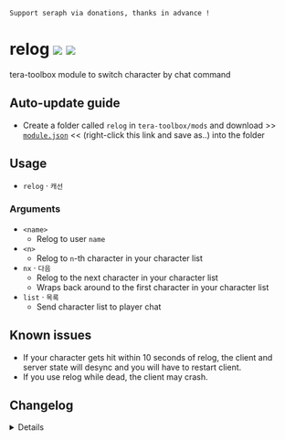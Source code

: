 ```
Support seraph via donations, thanks in advance !
```

# relog [![](https://img.shields.io/badge/paypal-donate-333333.svg?colorA=0070BA&colorB=333333)](https://www.paypal.me/seraphinush) [![](https://img.shields.io/badge/patreon-pledge-333333.svg?colorA=F96854&colorB=333333)](https://www.patreon.com/seraphinush)
tera-toolbox module to switch character by chat command

## Auto-update guide
- Create a folder called `relog` in `tera-toolbox/mods` and download >> [`module.json`](https://raw.githubusercontent.com/ylennia-archives/relog/master/module.json) << (right-click this link and save as..) into the folder

## Usage
- `relog` · `캐선`
### Arguments
- `<name>`
  - Relog to user `name`
- `<n>`
  - Relog to `n`-th character in your character list
- `nx` · `다음`
  - Relog to the next character in your character list
  - Wraps back around to the first character in your character list
- `list` · `목록`
  - Send character list to player chat

## Known issues
- If your character gets hit within 10 seconds of relog, the client and server state will desync and you will have to restart client.
- If you use relog while dead, the client may crash.

## Changelog
<details>
    2.02
    - Changed `+` option to `다음` option
    - Added `목록` option as alias to `list` option
    2.01
    - Added `list` option
    2.00
    - Revised code
    1.00
    - Initial fork

</details>